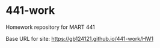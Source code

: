 # 441-work

Homework repository for MART 441

Base URL for site:
https://gb124121.github.io/441-work/HW1
